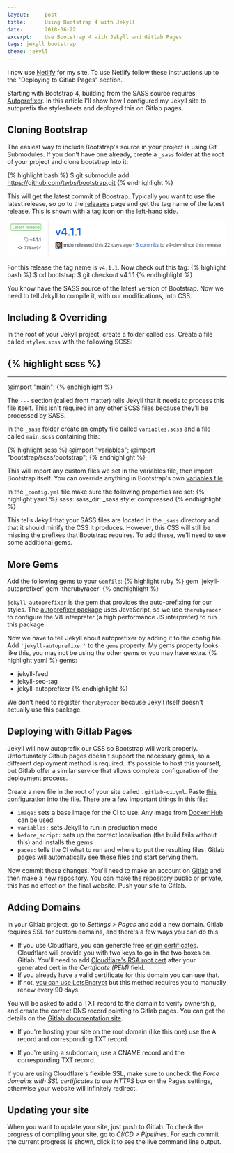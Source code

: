 ```yaml
---
layout:     post
title:      Using Bootstrap 4 with Jekyll
date:       2018-06-22
excerpt:    Use Bootstrap 4 with Jekyll and Gitlab Pages
tags: jekyll bootstrap
theme: jekyll
---
```


<div class="article-alert article-alert-info" role="alert">
I now use <a href="https://www.netlify.com/" target="_blank">Netlify</a> for my site. To use Netlify follow these instructions up to the "Deploying to Gitlab Pages" section.
</div>

Starting with Bootstrap 4, building from the SASS source requires [Autoprefixer](https://github.com/postcss/autoprefixer). In this article I'll show how I configured my Jekyll site to autoprefix the stylesheets and deployed this on Gitlab pages.

## Cloning Bootstrap
The easiest way to include Bootstrap's source in your project is using Git Submodules. If you don't have one already, create a `_sass` folder at the root of your project and clone bootstrap into it:

{% highlight bash %}
$ git submodule add https://github.com/twbs/bootstrap.git
{% endhighlight %}

This will get the latest commit of Boostrap. Typically you want to use the latest release, so go to the [releases](https://github.com/twbs/bootstrap/releases) page and get the tag name of the latest release. This is shown with a tag icon on the left-hand side.

<img src="/media/posts/2018-05-22-using-bootstrap-4-with-jekyll/tag.png" alt="The tag name is shown on the left-hand-side of each release." class="img-thumbnail mx-auto d-block img-fluid">

For this release the tag name is `v4.1.1`. Now check out this tag:
{% highlight bash %}
$ cd bootstrap
$ git checkout v4.1.1
{% endhighlight %}

You know have the SASS source of the latest version of Bootstrap. Now we need to tell Jekyll to compile it, with our modifications, into CSS.

## Including & Overriding
In the root of your Jekyll project, create a folder called `css`. Create a file called `styles.scss` with the following SCSS:

{% highlight scss %}
---

---
@import "main";
{% endhighlight %}

The `---` section (called front matter) tells Jekyll that it needs to process this file itself. This isn't required in any other SCSS files because they'll be processed by SASS.

In the `_sass` folder create an empty file called `variables.scss` and a file called `main.scss` containing this:

{% highlight scss %}
@import "variables";
@import "bootstrap/scss/bootstrap";
{% endhighlight %}

This will import any custom files we set in the variables file, then import Bootstrap itself. You can override anything in Bootstrap's own [variables file](https://github.com/twbs/bootstrap/blob/v4-dev/scss/_variables.scss).

In the `_config.yml` file make sure the following properties are set:
{% highlight yaml %}
sass:
  sass_dir: _sass
  style: compressed
{% endhighlight %}

This tells Jekyll that your SASS files are located in the `_sass` directory and that it should minify the CSS it produces. However, this CSS will still be missing the prefixes that Bootstrap requires. To add these, we'll need to use some additional gems.

## More Gems
Add the following gems to your `Gemfile`:
{% highlight ruby %}
gem 'jekyll-autoprefixer'
gem 'therubyracer'
{% endhighlight %}

`jekyll-autoprefixer` is the gem that provides the auto-prefixing for our styles. The [autoprefixer package](https://github.com/postcss/autoprefixer) uses JavaScript, so we use `therubyracer` to configure the V8 interpreter (a high performance JS interpreter) to run this package.

Now we have to tell Jekyll about autoprefixer by adding it to the config file. Add `'jekyll-autoprefixer'` to the `gems` property. My gems property looks like this, you may not be using the other gems or you may have extra.
{% highlight yaml %}
gems:
  - jekyll-feed
  - jekyll-seo-tag
  - jekyll-autoprefixer
{% endhighlight %}

We don't need to register `therubyracer` because Jekyll itself doesn't actually use this package.

## Deploying with Gitlab Pages
Jekyll will now autoprefix our CSS so Bootstrap will work properly. Unfortunately Github pages doesn't support the necessary gems, so a different deployment method is required. It's possible to host this yourself, but Gitlab offer a similar service that allows complete configuration of the deployment process.

Create a new file in the root of your site called `.gitlab-ci.yml`. Paste [this configuration](/media/posts/2018-05-22-using-bootstrap-4-with-jekyll/pipeline-config.txt) into the file. There are a few important things in this file:
* `image:` sets a base image for the CI to use. Any image from [Docker Hub](https://hub.docker.com/) can be used.
* `variables:` sets Jekyll to run in production mode
* `before_script:` sets up the correct localisation (the build fails without this) and installs the gems
* `pages:` tells the CI what to run and where to put the resulting files. Gitlab pages will automatically see these files and start serving them.

Now commit those changes. You'll need to make an account on [Gitlab](https://gitlab.com) and then make a [new repository](https://gitlab.com/projects/new). You can make the repository public or private, this has no effect on the final website. Push your site to Gitlab.

## Adding Domains
In your Gitlab project, go to *Settings > Pages* and add a new domain. Gitlab requires SSL for custom domains, and there's a few ways you can do this.
* If you use Cloudflare, you can generate free [origin certificates](https://support.cloudflare.com/hc/en-us/articles/115000479507). Cloudflare will provide you with two keys to go in the two boxes on Gitlab. You'll need to add [Cloudflare's RSA root cert](https://support.cloudflare.com/hc/en-us/articles/218689638-What-are-the-root-certificate-authorities-CAs-used-with-Cloudflare-Origin-CA-) after your generated cert in the _Certificate (PEM)_ field.
* If you already have a valid certificate for this domain you can use that.
* If not, [you can use LetsEncrypt](https://about.gitlab.com/2016/04/11/tutorial-securing-your-gitlab-pages-with-tls-and-letsencrypt/) but this method requires you to manually renew every 90 days.

You will be asked to add a TXT record to the domain to verify ownership, and create the correct DNS record pointing to Gitlab pages. You can get the details on the [Gitlab documentation site](https://docs.gitlab.com/ee/user/project/pages/getting_started_part_three.html#tl-dr).

* If you're hosting your site on the root domain (like this one) use the A record and corresponding TXT record.

* If you're using a subdomain, use a CNAME record and the corresponding TXT record.

If you are using Cloudflare's flexible SSL, make sure to uncheck the _Force domains with SSL certificates to use HTTPS_ box on the Pages settings, otherwise your website will infinitely redirect.

## Updating your site
When you want to update your site, just push to Gitlab. To check the progress of compiling your site, go to *CI/CD > Pipelines*. For each commit the current progress is shown, click it to see the live command line output.

